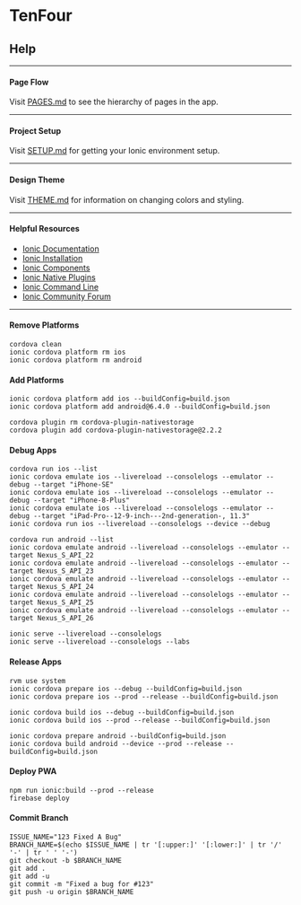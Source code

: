 # TenFour
## Help

---

#### Page Flow
Visit [PAGES.md](/docs/PAGES.md) to see the hierarchy of pages in the app.

---

#### Project Setup
Visit [SETUP.md](/docs/SETUP.md) for getting your Ionic environment setup.

---

#### Design Theme
Visit [THEME.md](/docs/THEME.md) for information on changing colors and styling.

---

#### Helpful Resources
* [Ionic Documentation](https://ionicframework.com/docs/)
* [Ionic Installation](https://ionicframework.com/docs/intro/installation/)
* [Ionic Components](https://ionicframework.com/docs/components/)
* [Ionic Native Plugins](https://ionicframework.com/docs/native/)
* [Ionic Command Line](https://ionicframework.com/docs/cli/commands.html)
* [Ionic Community Forum](https://forum.ionicframework.com/)

---

#### Remove Platforms
```
cordova clean
ionic cordova platform rm ios
ionic cordova platform rm android
```
#### Add Platforms
```
ionic cordova platform add ios --buildConfig=build.json
ionic cordova platform add android@6.4.0 --buildConfig=build.json
```
```
cordova plugin rm cordova-plugin-nativestorage
cordova plugin add cordova-plugin-nativestorage@2.2.2
```
#### Debug Apps
```
cordova run ios --list
ionic cordova emulate ios --livereload --consolelogs --emulator --debug --target "iPhone-SE"
ionic cordova emulate ios --livereload --consolelogs --emulator --debug --target "iPhone-8-Plus"
ionic cordova emulate ios --livereload --consolelogs --emulator --debug --target "iPad-Pro--12-9-inch---2nd-generation-, 11.3"
ionic cordova run ios --livereload --consolelogs --device --debug
```
```
cordova run android --list
ionic cordova emulate android --livereload --consolelogs --emulator --target Nexus_S_API_22
ionic cordova emulate android --livereload --consolelogs --emulator --target Nexus_S_API_23
ionic cordova emulate android --livereload --consolelogs --emulator --target Nexus_S_API_24
ionic cordova emulate android --livereload --consolelogs --emulator --target Nexus_S_API_25
ionic cordova emulate android --livereload --consolelogs --emulator --target Nexus_S_API_26
```
```
ionic serve --livereload --consolelogs
ionic serve --livereload --consolelogs --labs
```
#### Release Apps
```
rvm use system
ionic cordova prepare ios --debug --buildConfig=build.json
ionic cordova prepare ios --prod --release --buildConfig=build.json
```
```
ionic cordova build ios --debug --buildConfig=build.json
ionic cordova build ios --prod --release --buildConfig=build.json
```
```
ionic cordova prepare android --buildConfig=build.json
ionic cordova build android --device --prod --release --buildConfig=build.json
```
#### Deploy PWA
```
npm run ionic:build --prod --release
firebase deploy
```

#### Commit Branch

```
ISSUE_NAME="123 Fixed A Bug"
BRANCH_NAME=$(echo $ISSUE_NAME | tr '[:upper:]' '[:lower:]' | tr '/' '-' | tr ' ' '-')
git checkout -b $BRANCH_NAME
git add .
git add -u
git commit -m "Fixed a bug for #123"
git push -u origin $BRANCH_NAME
```
